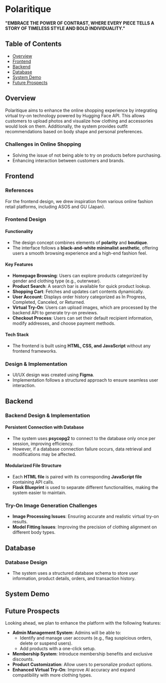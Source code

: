 # Polaritique

**"EMBRACE THE POWER OF CONTRAST, WHERE EVERY PIECE TELLS A STORY OF TIMELESS STYLE AND BOLD INDIVIDUALITY."**

## Table of Contents
- [Overview](#overview)
- [Frontend](#frontend)
- [Backend](#backend)
- [Database](#database)
- [System Demo](#system-demo)
- [Future Prospects](#future-prospects)

## Overview

Polaritique aims to enhance the online shopping experience by integrating virtual try-on technology powered by Hugging Face API. This allows customers to upload photos and visualize how clothing and accessories would look on them. Additionally, the system provides outfit recommendations based on body shape and personal preferences.

### Challenges in Online Shopping
- Solving the issue of not being able to try on products before purchasing.
- Enhancing interaction between customers and brands.

## Frontend

### References
For the frontend design, we drew inspiration from various online fashion retail platforms, including ASOS and GU (Japan).

### Frontend Design

#### Functionality
- The design concept combines elements of **polarity** and **boutique**.
- The interface follows a **black-and-white minimalist aesthetic**, offering users a smooth browsing experience and a high-end fashion feel.

#### Key Features
- **Homepage Browsing**: Users can explore products categorized by gender and clothing type (e.g., outerwear).
- **Product Search**: A search bar is available for quick product lookup.
- **Shopping Cart**: Fetches and updates cart contents dynamically.
- **User Account**: Displays order history categorized as In Progress, Completed, Canceled, or Returned.
- **Virtual Try-On**: Users can upload images, which are processed by the backend API to generate try-on previews.
- **Checkout Process**: Users can set their default recipient information, modify addresses, and choose payment methods.

#### Tech Stack
- The frontend is built using **HTML, CSS, and JavaScript** without any frontend frameworks.

### Design & Implementation
- UI/UX design was created using **Figma**.
- Implementation follows a structured approach to ensure seamless user interaction.

## Backend

### Backend Design & Implementation

#### Persistent Connection with Database
- The system uses **psycopg2** to connect to the database only once per session, improving efficiency.
- However, if a database connection failure occurs, data retrieval and modifications may be affected.

#### Modularized File Structure
- Each **HTML file** is paired with its corresponding **JavaScript file** containing API calls.
- **Flask Blueprint** is used to separate different functionalities, making the system easier to maintain.

### Try-On Image Generation Challenges
- **Image Processing Issues**: Ensuring accurate and realistic virtual try-on results.
- **Model Fitting Issues**: Improving the precision of clothing alignment on different body types.

## Database

### Database Design
- The system uses a structured database schema to store user information, product details, orders, and transaction history.

## System Demo

## Future Prospects

Looking ahead, we plan to enhance the platform with the following features:
- **Admin Management System**: Admins will be able to:
  - Identify and manage user accounts (e.g., flag suspicious orders, delete or suspend users).
  - Add products with a one-click setup.
- **Membership System**: Introduce membership benefits and exclusive discounts.
- **Product Customization**: Allow users to personalize product options.
- **Enhanced Virtual Try-On**: Improve AI accuracy and expand compatibility with more clothing types.
